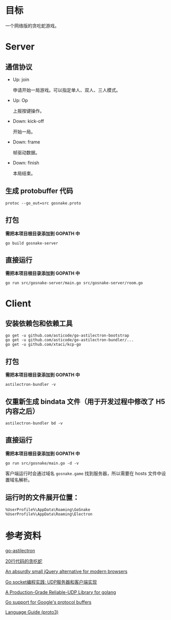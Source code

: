 # 目标

一个网络版的贪吃蛇游戏。

# Server

## 通信协议

- Up: join

	申请开始一局游戏。可以指定单人、双人、三人模式。

- Up: Op

	上报按键操作。

- Down: kick-off

	开始一局。

- Down: frame

	帧驱动数据。

- Down: finish

	本局结束。

## 生成 protobuffer 代码

	protoc --go_out=src gosnake.proto

## 打包

**需把本项目根目录添加到 GOPATH 中**

	go build gosnake-server

## 直接运行

**需把本项目根目录添加到 GOPATH 中**

	go run src/gosnake-server/main.go src/gosnake-server/room.go

# Client

## 安装依赖包和依赖工具

	go get -u github.com/asticode/go-astilectron-bootstrap
	go get -u github.com/asticode/go-astilectron-bundler/...
	go get -u github.com/xtaci/kcp-go

## 打包

**需把本项目根目录添加到 GOPATH 中**

	astilectron-bundler -v

## 仅重新生成 bindata 文件（用于开发过程中修改了 H5 内容之后）

	astilectron-bundler bd -v

## 直接运行

**需把本项目根目录添加到 GOPATH 中**

	go run src/gosnake/main.go -d -v

客户端运行时会通过域名 `gosnake.game` 找到服务器，所以需要在 hosts 文件中设置域名解析。

## 运行时的文件展开位置：

	%UserProfile%\AppData\Roaming\GoSnake
	%UserProfile%\AppData\Roaming\Electron

# 参考资料

[go-astilectron](https://github.com/asticode/go-astilectron)

[20行代码的贪吃蛇](https://kongchenglc.github.io/blog/%E8%B4%AA%E5%90%83%E8%9B%8720170613/)

[An absurdly small jQuery alternative for modern browsers](https://github.com/kenwheeler/cash)

[Go socket编程实践: UDP服务器和客户端实现](https://colobu.com/2014/12/02/go-socket-programming-UDP/)

[A Production-Grade Reliable-UDP Library for golang](https://github.com/xtaci/kcp-go)

[Go support for Google's protocol buffers](https://github.com/golang/protobuf)

[Language Guide (proto3)](https://developers.google.com/protocol-buffers/docs/proto3)
